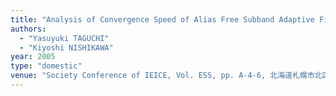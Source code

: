 ```yaml
---
title: "Analysis of Convergence Speed of Alias Free Subband Adaptive Filter Using Equivalent Structure"
authors:
  - "Yasuyuki TAGUCHI"
  - "Kiyoshi NISHIKAWA"
year: 2005
type: "domestic"
venue: "Society Conference of IEICE, Vol. ESS, pp. A-4-6, 北海道札幌市北区, 2005-09-22."
---
```

